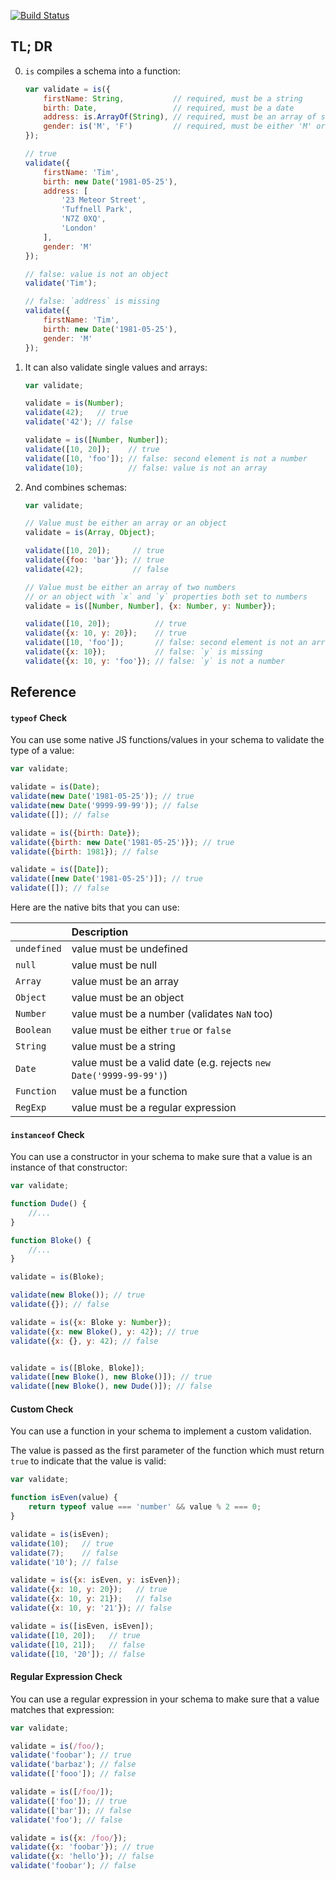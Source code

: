 [![Build Status](https://travis-ci.org/customcommander/is.svg?branch=master)](https://travis-ci.org/customcommander/is)

## TL; DR

0.  `is` compiles a schema into a function:

    ```javascript
    var validate = is({
        firstName: String,           // required, must be a string
        birth: Date,                 // required, must be a date
        address: is.ArrayOf(String), // required, must be an array of strings
        gender: is('M', 'F')         // required, must be either 'M' or 'F'
    });

    // true
    validate({
        firstName: 'Tim',
        birth: new Date('1981-05-25'),
        address: [
            '23 Meteor Street',
            'Tuffnell Park',
            'N7Z 0XQ',
            'London'
        ],
        gender: 'M'
    });

    // false: value is not an object
    validate('Tim');

    // false: `address` is missing
    validate({
        firstName: 'Tim',
        birth: new Date('1981-05-25'),
        gender: 'M'
    });
    ```

0.  It can also validate single values and arrays:

    ```javascript
    var validate;

    validate = is(Number);
    validate(42);   // true
    validate('42'); // false

    validate = is([Number, Number]);
    validate([10, 20]);    // true
    validate([10, 'foo']); // false: second element is not a number
    validate(10);          // false: value is not an array
    ```

0.  And combines schemas:

    ```javascript
    var validate;

    // Value must be either an array or an object
    validate = is(Array, Object);

    validate([10, 20]);     // true
    validate({foo: 'bar'}); // true
    validate(42);           // false

    // Value must be either an array of two numbers
    // or an object with `x` and `y` properties both set to numbers
    validate = is([Number, Number], {x: Number, y: Number});

    validate([10, 20]);          // true
    validate({x: 10, y: 20});    // true
    validate([10, 'foo']);       // false: second element is not an array
    validate({x: 10});           // false: `y` is missing
    validate({x: 10, y: 'foo'}); // false: `y` is not a number
    ```

## Reference

#### `typeof` Check

You can use some native JS functions/values in your schema to validate the type of a value:

```javascript
var validate;

validate = is(Date);
validate(new Date('1981-05-25')); // true
validate(new Date('9999-99-99')); // false
validate([]); // false

validate = is({birth: Date});
validate({birth: new Date('1981-05-25')}); // true
validate({birth: 1981}); // false

validate = is([Date]);
validate([new Date('1981-05-25')]); // true
validate([]); // false
```

Here are the native bits that you can use:

|             | Description                                                        |
|-------------|:-------------------------------------------------------------------|
| `undefined` | value must be undefined                                            |
| `null`      | value must be null                                                 |
| `Array`     | value must be an array                                             |
| `Object`    | value must be an object                                            |
| `Number`    | value must be a number (validates `NaN` too)                       |
| `Boolean`   | value must be either `true` or `false`                             |
| `String`    | value must be a string                                             |
| `Date`      | value must be a valid date (e.g. rejects `new Date('9999-99-99')`) |
| `Function`  | value must be a function                                           |
| `RegExp`    | value must be a regular expression                                 |


#### `instanceof` Check

You can use a constructor in your schema to make sure that a value is an instance of that constructor:

```javascript
var validate;

function Dude() {
    //...
}

function Bloke() {
    //...
}

validate = is(Bloke);

validate(new Bloke()); // true
validate({}); // false

validate = is({x: Bloke y: Number});
validate({x: new Bloke(), y: 42}); // true
validate({x: {}, y: 42); // false


validate = is([Bloke, Bloke]);
validate([new Bloke(), new Bloke()]); // true
validate([new Bloke(), new Dude()]); // false
```

#### Custom Check

You can use a function in your schema to implement a custom validation.

The value is passed as the first parameter of the function which must return `true` to indicate that the value is valid:


```javascript
var validate;

function isEven(value) {
    return typeof value === 'number' && value % 2 === 0;
}

validate = is(isEven);
validate(10);   // true
validate(7);    // false
validate('10'); // false

validate = is({x: isEven, y: isEven});
validate({x: 10, y: 20});   // true
validate({x: 10, y: 21});   // false
validate({x: 10, y: '21'}); // false

validate = is([isEven, isEven]);
validate([10, 20]);   // true
validate([10, 21]);   // false
validate([10, '20']); // false
```

#### Regular Expression Check

You can use a regular expression in your schema to make sure that a value matches that expression:

```javascript
var validate;

validate = is(/foo/);
validate('foobar'); // true
validate('barbaz'); // false
validate(['fooo']); // false

validate = is([/foo/]);
validate(['foo']); // true
validate(['bar']); // false
validate('foo'); // false

validate = is({x: /foo/});
validate({x: 'foobar'}); // true
validate({x: 'hello'}); // false
validate('foobar'); // false
```